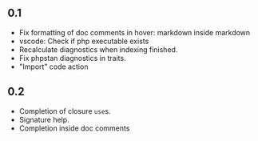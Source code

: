 
0.1
---

* Fix formatting of doc comments in hover: markdown inside markdown
* vscode: Check if php executable exists
* Recalculate diagnostics when indexing finished.
* Fix phpstan diagnostics in traits.
* "Import" code action

0.2
---
* Completion of closure `use`s.
* Signature help.
* Completion inside doc comments

